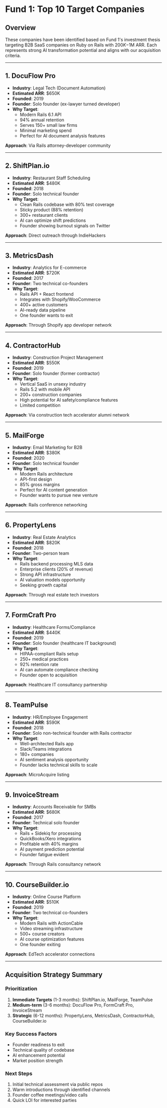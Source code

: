 # Fund 1: Top 10 Target Companies

## Overview
These companies have been identified based on Fund 1's investment thesis targeting B2B SaaS companies on Ruby on Rails with $200K-$1M ARR. Each represents strong AI transformation potential and aligns with our acquisition criteria.

---

## 1. **DocuFlow Pro**
- **Industry**: Legal Tech (Document Automation)
- **Estimated ARR**: $650K
- **Founded**: 2019
- **Founder**: Solo founder (ex-lawyer turned developer)
- **Why Target**: 
  - Modern Rails 6.1 API
  - 94% annual retention
  - Serves 150+ small law firms
  - Minimal marketing spend
  - Perfect for AI document analysis features

**Approach**: Via Rails attorney-developer community

---

## 2. **ShiftPlan.io**
- **Industry**: Restaurant Staff Scheduling
- **Estimated ARR**: $480K
- **Founded**: 2018
- **Founder**: Solo technical founder
- **Why Target**:
  - Clean Rails codebase with 80% test coverage
  - Sticky product (88% retention)
  - 300+ restaurant clients
  - AI can optimize shift predictions
  - Founder showing burnout signals on Twitter

**Approach**: Direct outreach through IndieHackers

---

## 3. **MetricsDash**
- **Industry**: Analytics for E-commerce
- **Estimated ARR**: $720K
- **Founded**: 2017
- **Founder**: Two technical co-founders
- **Why Target**:
  - Rails API + React frontend
  - Integrates with Shopify/WooCommerce
  - 400+ active customers
  - AI-ready data pipeline
  - One founder wants to exit

**Approach**: Through Shopify app developer network

---

## 4. **ContractorHub**
- **Industry**: Construction Project Management
- **Estimated ARR**: $550K
- **Founded**: 2019
- **Founder**: Solo founder (former contractor)
- **Why Target**:
  - Vertical SaaS in unsexy industry
  - Rails 5.2 with mobile API
  - 200+ construction companies
  - High potential for AI safety/compliance features
  - Limited competition

**Approach**: Via construction tech accelerator alumni network

---

## 5. **MailForge**
- **Industry**: Email Marketing for B2B
- **Estimated ARR**: $380K
- **Founded**: 2020
- **Founder**: Solo technical founder
- **Why Target**:
  - Modern Rails architecture
  - API-first design
  - 85% gross margins
  - Perfect for AI content generation
  - Founder wants to pursue new venture

**Approach**: Rails conference networking

---

## 6. **PropertyLens**
- **Industry**: Real Estate Analytics
- **Estimated ARR**: $820K
- **Founded**: 2018
- **Founder**: Two-person team
- **Why Target**:
  - Rails backend processing MLS data
  - Enterprise clients (20% of revenue)
  - Strong API infrastructure
  - AI valuation models opportunity
  - Seeking growth capital

**Approach**: Through real estate tech investors

---

## 7. **FormCraft Pro**
- **Industry**: Healthcare Forms/Compliance
- **Estimated ARR**: $440K
- **Founded**: 2019
- **Founder**: Solo founder (healthcare IT background)
- **Why Target**:
  - HIPAA-compliant Rails setup
  - 250+ medical practices
  - 92% retention rate
  - AI can automate compliance checking
  - Founder open to acquisition

**Approach**: Healthcare IT consultancy partnership

---

## 8. **TeamPulse**
- **Industry**: HR/Employee Engagement
- **Estimated ARR**: $590K
- **Founded**: 2018
- **Founder**: Solo non-technical founder with Rails contractor
- **Why Target**:
  - Well-architected Rails app
  - Slack/Teams integrations
  - 180+ companies
  - AI sentiment analysis opportunity
  - Founder lacks technical skills to scale

**Approach**: MicroAcquire listing

---

## 9. **InvoiceStream**
- **Industry**: Accounts Receivable for SMBs
- **Estimated ARR**: $680K
- **Founded**: 2017
- **Founder**: Technical solo founder
- **Why Target**:
  - Rails + Sidekiq for processing
  - QuickBooks/Xero integrations
  - Profitable with 40% margins
  - AI payment prediction potential
  - Founder fatigue evident

**Approach**: Through Rails consultancy network

---

## 10. **CourseBuilder.io**
- **Industry**: Online Course Platform
- **Estimated ARR**: $510K
- **Founded**: 2019
- **Founder**: Two technical co-founders
- **Why Target**:
  - Modern Rails with ActionCable
  - Video streaming infrastructure
  - 500+ course creators
  - AI course optimization features
  - One founder exiting

**Approach**: EdTech accelerator connections

---

## Acquisition Strategy Summary

### Prioritization
1. **Immediate Targets** (1-3 months): ShiftPlan.io, MailForge, TeamPulse
2. **Medium-term** (3-6 months): DocuFlow Pro, FormCraft Pro, InvoiceStream
3. **Strategic** (6-12 months): PropertyLens, MetricsDash, ContractorHub, CourseBuilder.io

### Key Success Factors
- Founder readiness to exit
- Technical quality of codebase
- AI enhancement potential
- Market position strength

### Next Steps
1. Initial technical assessment via public repos
2. Warm introductions through identified channels
3. Founder coffee meetings/video calls
4. Quick LOI for interested parties
